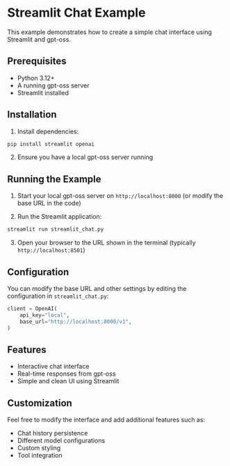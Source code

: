 # Streamlit Chat Example

This example demonstrates how to create a simple chat interface using Streamlit and gpt-oss.

## Prerequisites

- Python 3.12+
- A running gpt-oss server
- Streamlit installed

## Installation

1. Install dependencies:

```bash
pip install streamlit openai
```

2. Ensure you have a local gpt-oss server running

## Running the Example

1. Start your local gpt-oss server on `http://localhost:8000` (or modify the base URL in the code)

2. Run the Streamlit application:

```bash
streamlit run streamlit_chat.py
```

3. Open your browser to the URL shown in the terminal (typically `http://localhost:8501`)

## Configuration

You can modify the base URL and other settings by editing the configuration in `streamlit_chat.py`:

```python
client = OpenAI(
    api_key="local",
    base_url="http://localhost:8000/v1",
)
```

## Features

- Interactive chat interface
- Real-time responses from gpt-oss
- Simple and clean UI using Streamlit

## Customization

Feel free to modify the interface and add additional features such as:
- Chat history persistence
- Different model configurations
- Custom styling
- Tool integration
